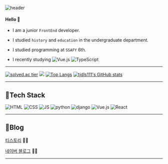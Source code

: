 ![header](https://capsule-render.vercel.app/api?type=rounded&color=gradient&height=100&section=header&text=❤SeoIn❤&fontSize=70&animation=scaleIn)

#### Hello 👋 

- I am a junior `FrontEnd` developer.
- I studied `history` and `education` in the undergraduate department. 


- I studied programming at `SSAFY` 6th.



- I recently studying
![Vue.js](https://img.shields.io/badge/Vue.js-4FC08D?style=flat-square&logo=Vue.js&logoColor=white)
![TypeScript](https://img.shields.io/badge/TypeScript-3178C6?style=flat-square&logo=TypeScript&logoColor=white)

***
[![solved.ac tier](http://mazassumnida.wtf/api/generate_badge?boj=tjdls111)](https://solved.ac/tjdls111)
 <img src="http://mazandi.herokuapp.com/api?handle=tjdls111&theme=warm"/>
[![Top Langs](https://github-readme-stats.vercel.app/api/top-langs/?username=tjdls111&layout=compact)](https://github.com/tjdls111/github-readme-stats)
[![tjdls111's GitHub stats](https://github-readme-stats.vercel.app/api?username=tjdls111)](https://github.com/tjdls111/github-readme-stats) 

      
***
## 🍊Tech Stack
 ![HTML](https://img.shields.io/badge/HTML-E34F26?style=flat-square&logo=HTML5&logoColor=white) 
 ![CSS](https://img.shields.io/badge/CSS-1572B6?style=flat-square&logo=CSS3&logoColor=white) 
 ![JS](https://img.shields.io/badge/JavaScript-F7DF1E?style=flat-square&logo=JavaScript&logoColor=white)
 ![python](https://img.shields.io/badge/Python-3776AB?style=flat-square&logo=python&logoColor=white)
 ![django](https://img.shields.io/badge/django-092E20?style=flat-square&logo=django&logoColor=white)
 ![Vue.js](https://img.shields.io/badge/Vue.js-4FC08D?style=flat-square&logo=Vue.js&logoColor=white)
 ![React](https://img.shields.io/badge/React-61DAFB?style=flat-square&logo=React&logoColor=white)
   
***
## 🍒Blog
[티스토리](https://dalseoin.tistory.com/) 👩‍💻

[네이버 블로그](https://blog.naver.com/tjdls111) 🤸‍♀️

***
 

